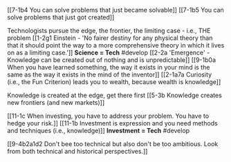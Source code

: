 [[7-1b4 You can solve problems that just became solvable]]
[[7-1b5 You can solve problems that just got created]]

Technologists pursue the edge, the frontier, the limiting case - i.e., THE problem
	[[1-2g1 Einstein - 'No fairer destiny for any physical theory than that it should point the way to a more comprehensive theory in which it lives on as a limiting case.']]
		**Science = Tech** #develop 
			[[2-2a 'Emergence' - Knowledge can be created out of nothing and is unpredictable]]
				[[9-1b0a When you have learned something, the way it exists in your mind is the same as the way it exists in the mind of the inventor]]
					[[2-1a7a Curiosity (i.e., the Fun Criterion) leads you to wealth, because wealth is knowledge]]

Knowledge is created at the edge, get there first 
	[[5-3b Knowledge creates new frontiers (and new markets)]]

[[11-1c When investing, you have to address your problem. You have to hedge your risk.]]
	[[11-1b Investment is expression and you need methods and techniques (i.e., knowledge)]]
		**Investment = Tech** #develop 

[[9-4b2a1d2 Don't bee too technical but also don't be too ambitious. Look from both technical and historical perspectives.]]
